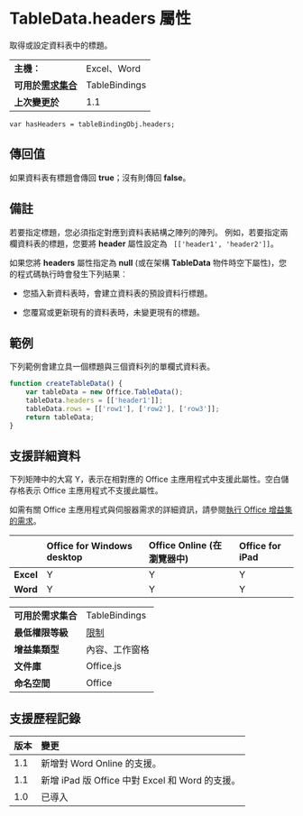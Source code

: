 
# TableData.headers 屬性
取得或設定資料表中的標題。

|||
|:-----|:-----|
|**主機︰**|Excel、Word|
|**可用於[需求集合](../../docs/overview/specify-office-hosts-and-api-requirements.md)**|TableBindings|
|**上次變更於**|1.1|

```
var hasHeaders = tableBindingObj.headers;
```


## 傳回值

 如果資料表有標題會傳回 **true**；沒有則傳回 **false**。 


## 備註

若要指定標題，您必須指定對應到資料表結構之陣列的陣列。 例如，若要指定兩欄資料表的標題，您要將 **header** 屬性設定為 ` [['header1', 'header2']]`。

如果您將 **headers** 屬性指定為 **null** (或在架構 **TableData** 物件時空下屬性)，您的程式碼執行時會發生下列結果︰


- 您插入新資料表時，會建立資料表的預設資料行標題。
    
- 您覆寫或更新現有的資料表時，未變更現有的標題。
    

## 範例

下列範例會建立具一個標題與三個資料列的單欄式資料表。


```js
function createTableData() {
    var tableData = new Office.TableData();
    tableData.headers = [['header1']];
    tableData.rows = [['row1'], ['row2'], ['row3']];
    return tableData;
}

```


## 支援詳細資料


下列矩陣中的大寫 Y，表示在相對應的 Office 主應用程式中支援此屬性。空白儲存格表示 Office 主應用程式不支援此屬性。

如需有關 Office 主應用程式與伺服器需求的詳細資訊，請參閱[執行 Office 增益集的需求](../../docs/overview/requirements-for-running-office-add-ins.md)。

||**Office for Windows desktop**|**Office Online (在瀏覽器中)**|**Office for iPad**|
|:-----|:-----|:-----|:-----|
|**Excel**|Y|Y|Y|
|**Word**|Y|Y|Y|

|||
|:-----|:-----|
|**可用於需求集合**|TableBindings|
|**最低權限等級**|[限制](../../docs/develop/requesting-permissions-for-api-use-in-content-and-task-pane-add-ins.md)|
|**增益集類型**|內容、工作窗格|
|**文件庫**|Office.js|
|**命名空間**|Office|

## 支援歷程記錄




|**版本**|**變更**|
|:-----|:-----|
|1.1|新增對 Word Online 的支援。|
|1.1|新增 iPad 版 Office 中對 Excel 和 Word 的支援。|
|1.0|已導入|
